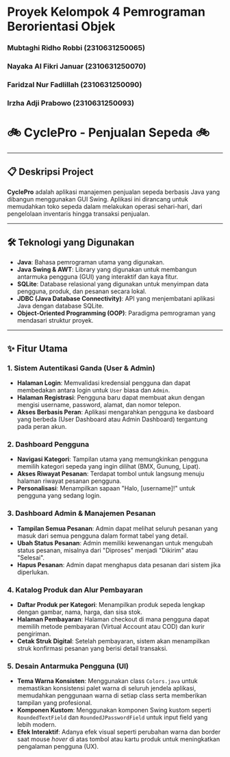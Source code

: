 # Proyek Kelompok 4 Pemrograman Berorientasi Objek
### Mubtaghi Ridho Robbi (2310631250065)
### Nayaka Al Fikri Januar (2310631250070)
### Faridzal Nur Fadlillah (2310631250090)
### Irzha Adji Prabowo (2310631250093)

# 🚲 CyclePro - Penjualan Sepeda 🚲

---

## 📋 Deskripsi Project

**CyclePro** adalah aplikasi manajemen penjualan sepeda berbasis Java yang dibangun menggunakan GUI Swing. Aplikasi ini dirancang untuk memudahkan toko sepeda dalam melakukan operasi sehari-hari, dari pengelolaan inventaris hingga transaksi penjualan.

---

## 🛠️ Teknologi yang Digunakan

-   **Java**: Bahasa pemrograman utama yang digunakan.
-   **Java Swing & AWT**: Library yang digunakan untuk membangun antarmuka pengguna (GUI) yang interaktif dan kaya fitur.
-   **SQLite**: Database relasional yang digunakan untuk menyimpan data pengguna, produk, dan pesanan secara lokal.
-   **JDBC (Java Database Connectivity)**: API yang menjembatani aplikasi Java dengan database SQLite.
-   **Object-Oriented Programming (OOP)**: Paradigma pemrograman yang mendasari struktur proyek.

---

## ✨ Fitur Utama

### 1. Sistem Autentikasi Ganda (User & Admin)
-   **Halaman Login**: Memvalidasi kredensial pengguna dan dapat membedakan antara login untuk `User` biasa dan `Admin`.
-   **Halaman Registrasi**: Pengguna baru dapat membuat akun dengan mengisi username, password, alamat, dan nomor telepon.
-   **Akses Berbasis Peran**: Aplikasi mengarahkan pengguna ke dasboard yang berbeda (User Dashboard atau Admin Dashboard) tergantung pada peran akun.

### 2. Dashboard Pengguna
-   **Navigasi Kategori**: Tampilan utama yang memungkinkan pengguna memilih kategori sepeda yang ingin dilihat (BMX, Gunung, Lipat).
-   **Akses Riwayat Pesanan**: Terdapat tombol untuk langsung menuju halaman riwayat pesanan pengguna.
-   **Personalisasi**: Menampilkan sapaan "Halo, [username]!" untuk pengguna yang sedang login.

### 3. Dashboard Admin & Manajemen Pesanan
-   **Tampilan Semua Pesanan**: Admin dapat melihat seluruh pesanan yang masuk dari semua pengguna dalam format tabel yang detail.
-   **Ubah Status Pesanan**: Admin memiliki kewenangan untuk mengubah status pesanan, misalnya dari "Diproses" menjadi "Dikirim" atau "Selesai".
-   **Hapus Pesanan**: Admin dapat menghapus data pesanan dari sistem jika diperlukan.

### 4. Katalog Produk dan Alur Pembayaran
-   **Daftar Produk per Kategori**: Menampilkan produk sepeda lengkap dengan gambar, nama, harga, dan sisa stok.
-   **Halaman Pembayaran**: Halaman checkout di mana pengguna dapat memilih metode pembayaran (Virtual Account atau COD) dan kurir pengiriman.
-   **Cetak Struk Digital**: Setelah pembayaran, sistem akan menampilkan struk konfirmasi pesanan yang berisi detail transaksi.

### 5. Desain Antarmuka Pengguna (UI)
-   **Tema Warna Konsisten**: Menggunakan class `Colors.java` untuk memastikan konsistensi palet warna di seluruh jendela aplikasi, memudahkan penggunaan warna di setiap class serta memberikan tampilan yang profesional.
-   **Komponen Kustom**: Menggunakan komponen Swing kustom seperti `RoundedTextField` dan `RoundedJPasswordField` untuk input field yang lebih modern.
-   **Efek Interaktif**: Adanya efek visual seperti perubahan warna dan border saat mouse *hover* di atas tombol atau kartu produk untuk meningkatkan pengalaman pengguna (UX).
